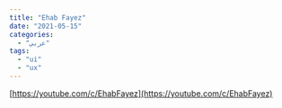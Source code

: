 ```yaml
---
title: "Ehab Fayez"
date: "2021-05-15"
categories:
  - "عربي"
tags:
  - "ui"
  - "ux"
---
```


[https://youtube.com/c/EhabFayez](https://youtube.com/c/EhabFayez)
